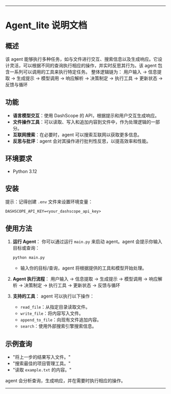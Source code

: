 
---

# Agent_lite 说明文档

## 概述

该 agent 能够执行多种任务，如与文件进行交互、搜索信息以及生成响应。它设计灵活，可以根据不同的查询执行相应的操作，并实时反思其行为。该 agent 包含一系列可以调用的工具来执行特定任务。
整体逻辑链为：
用户输入 -> 信息提取 -> 生成提示 -> 模型调用 -> 响应解析 -> 决策制定 -> 执行工具 -> 更新状态 -> 反馈与循环

## 功能

- **语言模型交互**：使用 DashScope 的 API，根据提示和用户交互生成响应。
- **文件操作工具**：可以读取、写入和追加内容到文件中，作为处理逻辑的一部分。
- **互联网搜索**：在必要时，agent 可以搜索互联网以获取更多信息。
- **反思与批评**：agent 会对其操作进行批判性反思，以提高效率和性能。

## 环境要求

- Python 3.12

## 安装

提示：记得创建 `.env` 文件来设置环境变量：
   ```
   DASHSCOPE_API_KEY=<your_dashscope_api_key>
   ```

## 使用方法

1. **运行 Agent**：
   你可以通过运行 `main.py` 来启动 agent。agent 会提示你输入目标或查询：
   ```bash
   python main.py
   ```
   - 输入你的目标/查询，agent 将根据提供的工具和模型开始处理。

2. **Agent 执行流程**：
用户输入 -> 信息提取 -> 生成提示 -> 模型调用 -> 响应解析 -> 决策制定 -> 执行工具 -> 更新状态 -> 反馈与循环

3. **支持的工具**：
   agent 可以执行以下操作：
   - `read_file`：从指定目录读取文件。
   - `write_file`：将内容写入文件。
   - `append_to_file`：向现有文件追加内容。
   - `search`：使用外部搜索引擎搜索信息。

## 示例查询

- "将上一步的结果写入文件。"
- "搜索最佳的项目管理工具。"
- "读取 `example.txt` 的内容。"

agent 会分析查询，生成响应，并在需要时执行相应的操作。



---
